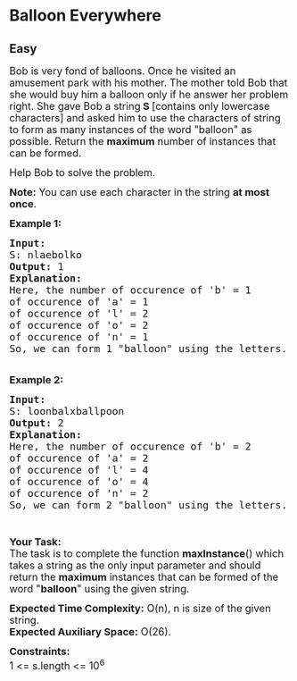 # Balloon Everywhere
## Easy
<div class="problems_problem_content__Xm_eO"><p><span style="font-size: 18px;">Bob is very fond of balloons. Once he visited an amusement park with his mother. The mother told Bob that she would buy him a balloon only if he answer her problem right. She gave Bob a string<strong>&nbsp;S </strong>[contains only lowercase characters]&nbsp;and asked him to use the characters of string to form&nbsp;as many instances of the word "balloon" as possible. Return the <strong>maximum</strong> number of instances that can be formed.</span></p>
<p><span style="font-size: 18px;">Help Bob to solve the problem.</span></p>
<p><span style="font-size: 18px;"><strong>Note:</strong>&nbsp;You can use each character in the string&nbsp;<strong>at most once</strong>. </span></p>
<p><span style="font-size: 18px;"><strong>Example 1:</strong></span></p>
<pre><span style="font-size: 18px;"><strong>Input:
</strong>S: nlaebolko
<strong>Output: </strong>1
<strong>Explanation:</strong>
Here, the number of occurence of 'b' = 1
of occurence of 'a' = 1
of occurence of 'l' = 2
of occurence of 'o' = 2
of occurence of 'n' = 1
So, we can form 1 "balloon" using the letters.
 </span>
</pre>
<p><span style="font-size: 18px;"><strong>Example 2:&nbsp;</strong></span></p>
<pre><span style="font-size: 18px;"><strong>Input:
</strong>S: loonbalxballpoon
<strong>Output: </strong>2
<strong>Explanation:</strong>
Here, the number of occurence of 'b' = 2
of occurence of 'a' = 2
of occurence of 'l' = 4
of occurence of 'o' = 4
of occurence of 'n' = 2
So, we can form 2 "balloon" using the letters.</span>
</pre>
<p>&nbsp;</p>
<p><span style="font-size: 18px;"><strong>Your Task:</strong><br>The task is to complete the function <strong>maxInstance</strong>() which takes a string as the only input parameter and should return the <strong>maximum</strong> instances that can be formed of the word "<strong>balloon</strong>" using the&nbsp;given string.</span></p>
<p><span style="font-size: 18px;"><strong>Expected Time Complexity:</strong>&nbsp;O(n), n is size of the given string.<br><strong>Expected Auxiliary Space:</strong>&nbsp;O(26).</span></p>
<p><span style="font-size: 18px;"><strong>Constraints:</strong><br>1 &lt;= s.length &lt;= 10<sup>6</sup></span></p></div>